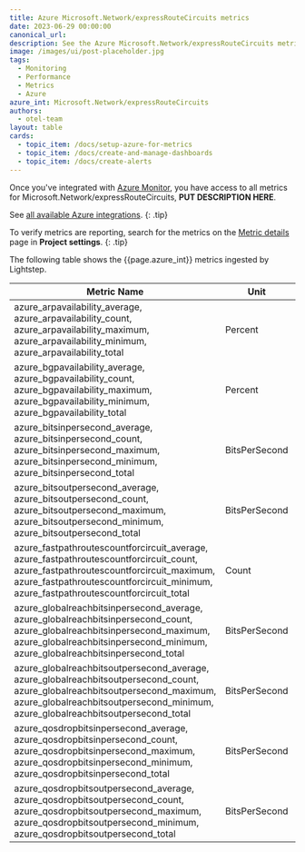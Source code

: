 ```yaml
---
title: Azure Microsoft.Network/expressRouteCircuits metrics
date: 2023-06-29 00:00:00
canonical_url:
description: See the Azure Microsoft.Network/expressRouteCircuits metrics ingested by Lightstep Observability
image: /images/ui/post-placeholder.jpg
tags:
  - Monitoring
  - Performance
  - Metrics
  - Azure
azure_int: Microsoft.Network/expressRouteCircuits
authors:
  - otel-team
layout: table
cards:
  - topic_item: /docs/setup-azure-for-metrics
  - topic_item: /docs/create-and-manage-dashboards
  - topic_item: /docs/create-alerts
---
```

Once you've integrated with [Azure Monitor](/docs/setup-azure-for-metrics), you have access to all metrics for Microsoft.Network/expressRouteCircuits, **PUT DESCRIPTION HERE**. 

See [all available Azure integrations](/docs/azure-metrics).
{: .tip}

To verify metrics are reporting, search for the metrics on the [Metric details](/docs/manage-metric-details) page in **Project settings**.
{: .tip}

The following table shows the {{page.azure_int}} metrics ingested by Lightstep.
<table class="table-aws">
<colgroup><col span="1" style="width: 35%;" /><col span="1" style="width: 15%;" /><col span="1" style="width: 35%;" /></colgroup>
  <thead>
    <th>Metric Name</th>
    <th>Unit</th>
    <th>Description</th>
  </thead>
  <tr>
    <td>azure_arpavailability_average, azure_arpavailability_count, azure_arpavailability_maximum, azure_arpavailability_minimum, azure_arpavailability_total</td>
    <td>Percent</td>
    <td>ARP Availability from MSEE towards all peers.</td>
  </tr>
  <tr>
    <td>azure_bgpavailability_average, azure_bgpavailability_count, azure_bgpavailability_maximum, azure_bgpavailability_minimum, azure_bgpavailability_total</td>
    <td>Percent</td>
    <td>BGP Availability from MSEE towards all peers.</td>
  </tr>
  <tr>
    <td>azure_bitsinpersecond_average, azure_bitsinpersecond_count, azure_bitsinpersecond_maximum, azure_bitsinpersecond_minimum, azure_bitsinpersecond_total</td>
    <td>BitsPerSecond</td>
    <td>Bits ingressing Azure per second</td>
  </tr>
  <tr>
    <td>azure_bitsoutpersecond_average, azure_bitsoutpersecond_count, azure_bitsoutpersecond_maximum, azure_bitsoutpersecond_minimum, azure_bitsoutpersecond_total</td>
    <td>BitsPerSecond</td>
    <td>Bits egressing Azure per second</td>
  </tr>
  <tr>
    <td>azure_fastpathroutescountforcircuit_average, azure_fastpathroutescountforcircuit_count, azure_fastpathroutescountforcircuit_maximum, azure_fastpathroutescountforcircuit_minimum, azure_fastpathroutescountforcircuit_total</td>
    <td>Count</td>
    <td>Count of fastpath routes configured on circuit</td>
  </tr>
  <tr>
    <td>azure_globalreachbitsinpersecond_average, azure_globalreachbitsinpersecond_count, azure_globalreachbitsinpersecond_maximum, azure_globalreachbitsinpersecond_minimum, azure_globalreachbitsinpersecond_total</td>
    <td>BitsPerSecond</td>
    <td>Bits ingressing Azure per second</td>
  </tr>
  <tr>
    <td>azure_globalreachbitsoutpersecond_average, azure_globalreachbitsoutpersecond_count, azure_globalreachbitsoutpersecond_maximum, azure_globalreachbitsoutpersecond_minimum, azure_globalreachbitsoutpersecond_total</td>
    <td>BitsPerSecond</td>
    <td>Bits egressing Azure per second</td>
  </tr>
  <tr>
    <td>azure_qosdropbitsinpersecond_average, azure_qosdropbitsinpersecond_count, azure_qosdropbitsinpersecond_maximum, azure_qosdropbitsinpersecond_minimum, azure_qosdropbitsinpersecond_total</td>
    <td>BitsPerSecond</td>
    <td>Ingress bits of data dropped per second</td>
  </tr>
  <tr>
    <td>azure_qosdropbitsoutpersecond_average, azure_qosdropbitsoutpersecond_count, azure_qosdropbitsoutpersecond_maximum, azure_qosdropbitsoutpersecond_minimum, azure_qosdropbitsoutpersecond_total</td>
    <td>BitsPerSecond</td>
    <td>Egress bits of data dropped per second</td>
  </tr>
</table>
